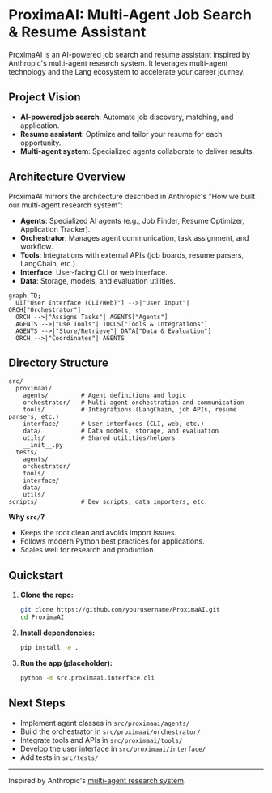 # ProximaAI: Multi-Agent Job Search & Resume Assistant

ProximaAI is an AI-powered job search and resume assistant inspired by Anthropic's multi-agent research system. It leverages multi-agent technology and the Lang ecosystem to accelerate your career journey.

## Project Vision
- **AI-powered job search**: Automate job discovery, matching, and application.
- **Resume assistant**: Optimize and tailor your resume for each opportunity.
- **Multi-agent system**: Specialized agents collaborate to deliver results.

## Architecture Overview
ProximaAI mirrors the architecture described in Anthropic's "How we built our multi-agent research system":

- **Agents**: Specialized AI agents (e.g., Job Finder, Resume Optimizer, Application Tracker).
- **Orchestrator**: Manages agent communication, task assignment, and workflow.
- **Tools**: Integrations with external APIs (job boards, resume parsers, LangChain, etc.).
- **Interface**: User-facing CLI or web interface.
- **Data**: Storage, models, and evaluation utilities.

```mermaid
graph TD;
  UI["User Interface (CLI/Web)"] -->|"User Input"| ORCH["Orchestrator"]
  ORCH -->|"Assigns Tasks"| AGENTS["Agents"]
  AGENTS -->|"Use Tools"| TOOLS["Tools & Integrations"]
  AGENTS -->|"Store/Retrieve"| DATA["Data & Evaluation"]
  ORCH -->|"Coordinates"| AGENTS
```

## Directory Structure
```plaintext
src/
  proximaai/
    agents/         # Agent definitions and logic
    orchestrator/   # Multi-agent orchestration and communication
    tools/          # Integrations (LangChain, job APIs, resume parsers, etc.)
    interface/      # User interfaces (CLI, web, etc.)
    data/           # Data models, storage, and evaluation
    utils/          # Shared utilities/helpers
    __init__.py
  tests/
    agents/
    orchestrator/
    tools/
    interface/
    data/
    utils/
scripts/            # Dev scripts, data importers, etc.
```

**Why `src/`?**
- Keeps the root clean and avoids import issues.
- Follows modern Python best practices for applications.
- Scales well for research and production.

## Quickstart
1. **Clone the repo:**
   ```bash
   git clone https://github.com/yourusername/ProximaAI.git
   cd ProximaAI
   ```
2. **Install dependencies:**
   ```bash
   pip install -e .
   ```
3. **Run the app (placeholder):**
   ```bash
   python -m src.proximaai.interface.cli
   ```

## Next Steps
- Implement agent classes in `src/proximaai/agents/`
- Build the orchestrator in `src/proximaai/orchestrator/`
- Integrate tools and APIs in `src/proximaai/tools/`
- Develop the user interface in `src/proximaai/interface/`
- Add tests in `src/tests/`

---
Inspired by Anthropic's [multi-agent research system](https://www.anthropic.com/research/how-we-built-our-multi-agent-research-system).
